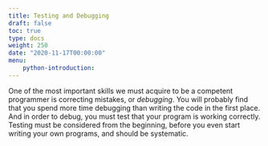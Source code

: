 ```yaml
---
title: Testing and Debugging
draft: false
toc: true
type: docs
weight: 250
date: "2020-11-17T00:00:00"
menu:
    python-introduction:
---
```


One of the most important skills we must acquire to be a competent programmer is correcting mistakes, or *debugging*. You will probably find that you spend more time debugging than writing the code in the first place. And in order to debug, you must test that your program is working correctly. Testing must be considered from the beginning, before you even start writing your own programs, and should be systematic.

